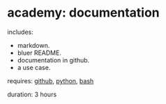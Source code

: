 # academy: documentation

includes:
- markdown.
- bluer README.
- documentation in github.
- a use case.

requires: [github](./github.md), [python](./python.md), [bash](./bash.md)

duration: 3 hours
